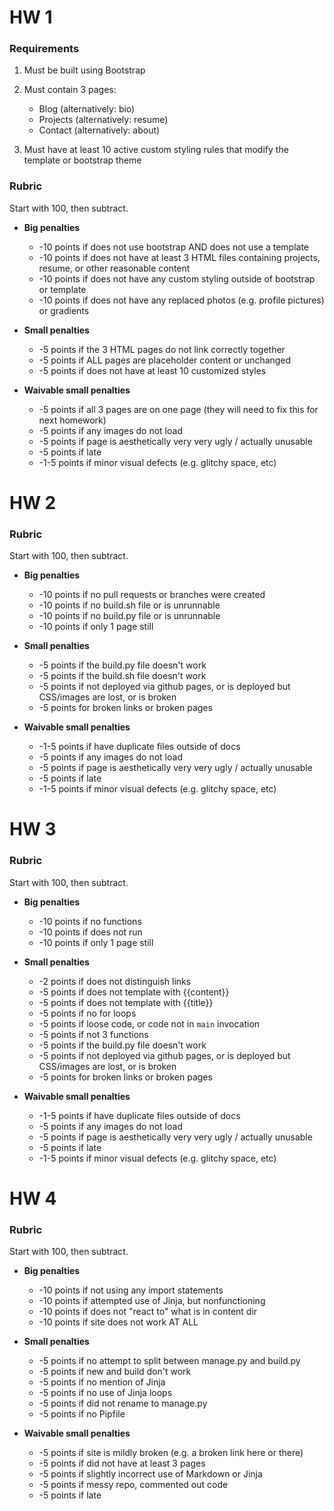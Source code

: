 # HW 1

### Requirements

1. Must be built using Bootstrap

2. Must contain 3 pages:
    * Blog (alternatively: bio)
    * Projects (alternatively: resume)
    * Contact (alternatively: about)

3. Must have at least 10 active custom styling rules that modify the template
or bootstrap theme

### Rubric

Start with 100, then subtract.

* **Big penalties**
    * -10 points if does not use bootstrap AND does not use a template
    * -10 points if does not have at least 3 HTML files containing projects,
      resume, or other reasonable content
    * -10 points if does not have any custom styling outside of bootstrap or
      template
    * -10 points if does not have any replaced photos (e.g. profile pictures)
      or gradients

* **Small penalties**
    * -5 points if the 3 HTML pages do not link correctly together
    * -5 points if ALL pages are placeholder content or unchanged
    * -5 points if does not have at least 10 customized styles

* **Waivable small penalties**
    * -5 points if all 3 pages are on one page (they will need to fix this for
      next homework)
    * -5 points if any images do not load
    * -5 points if page is aesthetically very very ugly / actually unusable
    * -5 points if late
    * -1-5 points if minor visual defects (e.g. glitchy space, etc)

# HW 2

### Rubric

Start with 100, then subtract.

* **Big penalties**
    * -10 points if no pull requests or branches were created
    * -10 points if no build.sh file or is unrunnable
    * -10 points if no build.py file or is unrunnable
    * -10 points if only 1 page still

* **Small penalties**
    * -5 points if the build.py file doesn't work
    * -5 points if the build.sh file doesn't work
    * -5 points if not deployed via github pages, or is deployed but CSS/images
      are lost, or is broken
    * -5 points for broken links or broken pages

* **Waivable small penalties**
    * -1-5 points if have duplicate files outside of docs
    * -5 points if any images do not load
    * -5 points if page is aesthetically very very ugly / actually unusable
    * -5 points if late
    * -1-5 points if minor visual defects (e.g. glitchy space, etc)


# HW 3

### Rubric

Start with 100, then subtract.

* **Big penalties**
    * -10 points if no functions
    * -10 points if does not run
    * -10 points if only 1 page still

* **Small penalties**
    * -2 points if does not distinguish links
    * -5 points if does not template with {{content}}
    * -5 points if does not template with {{title}}
    * -5 points if no for loops
    * -5 points if loose code, or code not in `main` invocation
    * -5 points if not 3 functions
    * -5 points if the build.py file doesn't work
    * -5 points if not deployed via github pages, or is deployed but CSS/images
      are lost, or is broken
    * -5 points for broken links or broken pages

* **Waivable small penalties**
    * -1-5 points if have duplicate files outside of docs
    * -5 points if any images do not load
    * -5 points if page is aesthetically very very ugly / actually unusable
    * -5 points if late
    * -1-5 points if minor visual defects (e.g. glitchy space, etc)

# HW 4

### Rubric

Start with 100, then subtract.

* **Big penalties**
    * -10 points if not using any import statements
    * -10 points if attempted use of Jinja, but nonfunctioning
    * -10 points if does not "react to" what is in content dir
    * -10 points if site does not work AT ALL

* **Small penalties**
    * -5 points if no attempt to split between manage.py and build.py
    * -5 points if new and build don't work
    * -5 points if no mention of Jinja
    * -5 points if no use of Jinja loops
    * -5 points if did not rename to manage.py
    * -5 points if no Pipfile

* **Waivable small penalties**
    * -5 points if site is mildly broken (e.g. a broken link here or there)
    * -5 points if did not have at least 3 pages
    * -5 points if slightly incorrect use of Markdown or Jinja
    * -5 points if messy repo, commented out code
    * -5 points if late


